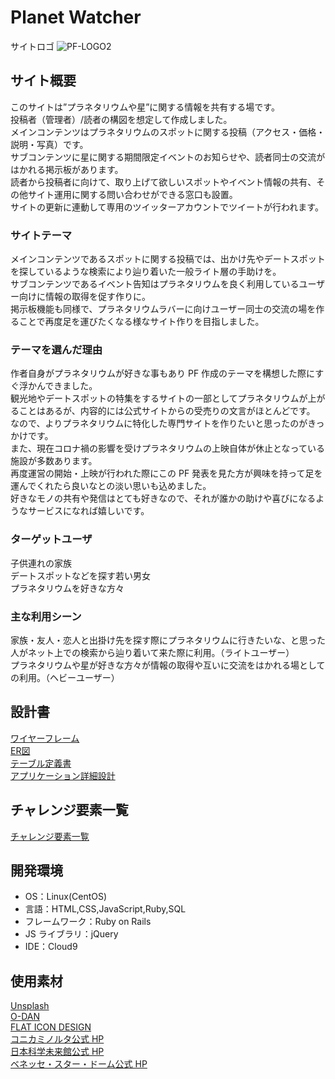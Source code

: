 # Planet Watcher

サイトロゴ
![PF-LOGO2](https://user-images.githubusercontent.com/81281208/120364064-c16a5e00-c347-11eb-82e7-e9f236ada353.png)

## サイト概要

このサイトは”プラネタリウムや星”に関する情報を共有する場です。<br>
投稿者（管理者）/読者の構図を想定して作成しました。<br>
メインコンテンツはプラネタリウムのスポットに関する投稿（アクセス・価格・説明・写真）です。<br>
サブコンテンツに星に関する期間限定イベントのお知らせや、読者同士の交流がはかれる掲示板があります。<br>
読者から投稿者に向けて、取り上げて欲しいスポットやイベント情報の共有、その他サイト運用に関する問い合わせができる窓口も設置。<br>
サイトの更新に連動して専用のツイッターアカウントでツイートが行われます。<br>

### サイトテーマ

メインコンテンツであるスポットに関する投稿では、出かけ先やデートスポットを探しているような検索により辿り着いた一般ライト層の手助けを。<br>
サブコンテンツであるイベント告知はプラネタリウムを良く利用しているユーザー向けに情報の取得を促す作りに。<br>
掲示板機能も同様で、プラネタリウムラバーに向けユーザー同士の交流の場を作ることで再度足を運びたくなる様なサイト作りを目指しました。<br>

### テーマを選んだ理由

作者自身がプラネタリウムが好きな事もあり PF 作成のテーマを構想した際にすぐ浮かんできました。<br>
観光地やデートスポットの特集をするサイトの一部としてプラネタリウムが上がることはあるが、内容的には公式サイトからの受売りの文言がほとんどです。<br>
なので、よりプラネタリウムに特化した専門サイトを作りたいと思ったのがきっかけです。<br>
また、現在コロナ禍の影響を受けプラネタリウムの上映自体が休止となっている施設が多数あります。<br>
再度運営の開始・上映が行われた際にこの PF 発表を見た方が興味を持って足を運んでくれたら良いなとの淡い思いも込めました。<br>
好きなモノの共有や発信はとても好きなので、それが誰かの助けや喜びになるようなサービスになれば嬉しいです。<br>

### ターゲットユーザ

子供連れの家族<br>
デートスポットなどを探す若い男女<br>
プラネタリウムを好きな方々<br>

### 主な利用シーン

家族・友人・恋人と出掛け先を探す際にプラネタリウムに行きたいな、と思った人がネット上での検索から辿り着いて来た際に利用。（ライトユーザー）<br>
プラネタリウムや星が好きな方々が情報の取得や互いに交流をはかれる場としての利用。（ヘビーユーザー）<br>

## 設計書

[ワイヤーフレーム](https://xd.adobe.com/view/85fd4c18-d4c4-48de-b36d-45b581dd2a2a-d0ae/)<br>
[ER図](https://drive.google.com/file/d/1juFY_CGpPIXCzFi-VXiXOVKxkAvYdmRa/view?usp=sharing)<br>
[テーブル定義書](https://docs.google.com/spreadsheets/d/1UobOOZHi69psj4PxFnXyyIsnFmY8QDHJUNLLe8v4lIQ/edit?usp=sharing)<br>
[アプリケーション詳細設計](https://docs.google.com/spreadsheets/d/1fMyTkWop-SYw17hg2MP9moMDysX40LqzgvL8XTpvPsI/edit?usp=sharing)<br>

## チャレンジ要素一覧
[チャレンジ要素一覧](https://docs.google.com/spreadsheets/d/1BkmfL_RYBn1o50No8v4Nuc6jeavTMS3PkevXOCa9_go/edit#gid=0)<br>

## 開発環境

- OS：Linux(CentOS)
- 言語：HTML,CSS,JavaScript,Ruby,SQL
- フレームワーク：Ruby on Rails
- JS ライブラリ：jQuery
- IDE：Cloud9

## 使用素材

[Unsplash](https://unsplash.com/)<br>
[O-DAN](https://o-dan.net/ja/)<br>
[FLAT ICON DESIGN](http://flat-icon-design.com/)<br>
[コニカミノルタ公式 HP](https://planetarium.konicaminolta.jp/)<br>
[日本科学未来館公式 HP](https://www.miraikan.jst.go.jp/)<br>
[ベネッセ・スター・ドーム公式 HP](https://blog.benesse.ne.jp/stardome/)<br>
